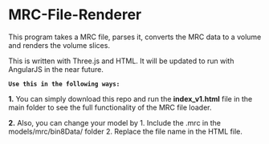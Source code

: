 # MRC-File-Renderer

This program takes a MRC file, parses it, converts the MRC data to a volume and renders the volume slices.  

This is written with Three.js and HTML. It will be updated to run with AngularJS in the near future.

**`Use this in the following ways:`**

**1.** You can simply download this repo and run the **index_v1.html** file in the main folder to see the full functionality of the MRC file loader.

**2.** Also, you can change your model by 
    1. Include the .mrc in the models/mrc/bin8Data/ folder 
    2. Replace the file name in the HTML file.
